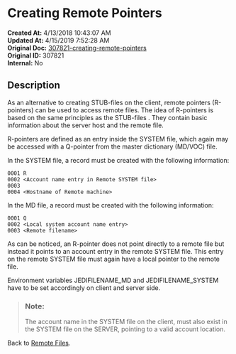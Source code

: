 # Creating Remote Pointers

**Created At:** 4/13/2018 10:43:07 AM  
**Updated At:** 4/15/2019 7:52:28 AM  
**Original Doc:** [307821-creating-remote-pointers](https://docs.jbase.com/44204-remote-files/307821-creating-remote-pointers)  
**Original ID:** 307821  
**Internal:** No  


## Description 

As an alternative to creating STUB-files on the client, remote pointers (R-pointers) can be used to access remote files. The idea of R-pointers is based on the same principles as the STUB-files . They contain basic information about the server host and the remote file.

R-pointers are defined as an entry inside the SYSTEM file, which again may be accessed with a Q-pointer from the master dictionary (MD/VOC) file.

In the SYSTEM file, a record must be created with the following information:

```
0001 R 
0002 <Account name entry in Remote SYSTEM file>
0003 
0004 <Hostname of Remote machine>
```



In the MD file, a record must be created with the following information:

```
0001 Q 
0002 <Local system account name entry>
0003 <Remote filename>
```



As can be noticed, an R-pointer does not point directly to a remote file but instead it points to an account entry in the remote SYSTEM file. This entry on the remote SYSTEM file must again have a local pointer to the remote file.

Environment variables JEDIFILENAME\_MD and JEDIFILENAME\_SYSTEM have to be set accordingly on client and server side.




> ### Note: 
> 
> The account name in the SYSTEM file on the client, must also exist in the SYSTEM file on the SERVER, pointing to a valid account location.




Back to [Remote Files](./../jbase-remote-file-service-%28jrfs%29).

  
<PageFooter />
